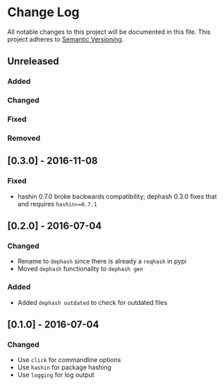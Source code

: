 # Change Log
All notable changes to this project will be documented in this file.
This project adheres to [Semantic Versioning](http://semver.org/).

## Unreleased
### Added
### Changed
### Fixed
### Removed

## [0.3.0] - 2016-11-08
### Fixed
- hashin 0.7.0 broke backwards compatibility; dephash 0.3.0 fixes that and requires `hashin>=0.7.1`
## [0.2.0] - 2016-07-04
### Changed
- Rename to `dephash` since there is already a `reqhash` in pypi
- Moved `dephash` functionality to `dephash gen`

### Added
- Added `dephash outdated` to check for outdated files

## [0.1.0] - 2016-07-04
### Changed
- Use `click` for commandline options
- Use `hashin` for package hashing
- Use `logging` for log output
